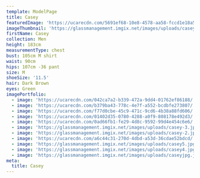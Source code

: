 ```yaml
---
template: ModelPage
title: Casey
featuredImage: 'https://ucarecdn.com/5691ef68-10e8-4578-aa58-fccd1e18a5b1/'
imageThumbnail: 'https://glassmanagement.imgix.net/images/uploads/casey-2.jpg'
firstName: Casey
collection: Men
height: 183cm
measurementType: chest
bust: 105cm M shirt
waist: 90cm
hips: 107cm -36 pant
size: M
shoeSize: '11.5'
hair: Dark Brown
eyes: Green
imagePortfolio:
  - image: 'https://ucarecdn.com/042ca7a2-b339-472a-9dd4-01762ef86188/'
  - image: 'https://ucarecdn.com/b379ba43-778c-4e7f-a552-bcdbfe273807/'
  - image: 'https://ucarecdn.com/f77d0cbe-45c9-471c-9cd6-4b38a88fd606/'
  - image: 'https://ucarecdn.com/01402d35-0780-4288-a0f9-808178e492d3/'
  - image: 'https://ucarecdn.com/0ad66fb1-fe29-4d8c-9592-99d4e454c6e6/'
  - image: 'https://glassmanagement.imgix.net/images/uploads/casey-3.jpg'
  - image: 'https://glassmanagement.imgix.net/images/uploads/casey-2.jpg'
  - image: 'https://ucarecdn.com/a6c44c31-270d-4dbd-a53d-36cdae52bdcd/'
  - image: 'https://glassmanagement.imgix.net/images/uploads/casey5.jpg'
  - image: 'https://glassmanagement.imgix.net/images/uploads/casey4.jpg'
  - image: 'https://glassmanagement.imgix.net/images/uploads/caseyjpg.jpg'
meta:
  title: Casey
---
```


